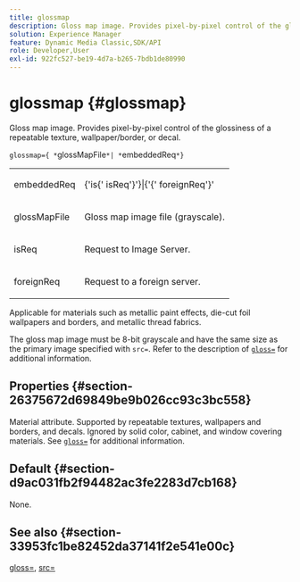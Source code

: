 ```yaml
---
title: glossmap
description: Gloss map image. Provides pixel-by-pixel control of the glossiness of a repeatable texture, wallpaper/border, or decal.
solution: Experience Manager
feature: Dynamic Media Classic,SDK/API
role: Developer,User
exl-id: 922fc527-be19-4d7a-b265-7bdb1de80990
---
```

# glossmap {#glossmap}

Gloss map image. Provides pixel-by-pixel control of the glossiness of a repeatable texture, wallpaper/border, or decal.

 `glossmap={ *`glossMapFile`*| *`embeddedReq`*}`

<table id="simpletable_6AFC3DEB61D647339525C7CFFA052608"> 
 <tr class="strow"> 
  <td class="stentry"> <p><span class="codeph"> <span class="varname"> embeddedReq</span> </span> </p></td> 
  <td class="stentry"> <p><span class="codeph">&lbrace;'is&lbrace;'<span class="varname"> isReq</span>'&rbrace;'&rbrace;|&lbrace;'&lbrace;'<span class="varname"> foreignReq</span>'&rbrace;' </span> </p></td> 
 </tr> 
 <tr class="strow"> 
  <td class="stentry"> <p><span class="codeph"> <span class="varname"> glossMapFile</span> </span> </p></td> 
  <td class="stentry"> <p>Gloss map image file (grayscale). </p></td> 
 </tr> 
 <tr class="strow"> 
  <td class="stentry"> <p><span class="codeph"> <span class="varname"> isReq</span> </span> </p></td> 
  <td class="stentry"> <p>Request to Image Server. </p></td> 
 </tr> 
 <tr class="strow"> 
  <td class="stentry"> <p><span class="codeph"> <span class="varname"> foreignReq </span> </span> </p></td> 
  <td class="stentry"> <p>Request to a foreign server. </p></td> 
 </tr> 
</table>

Applicable for materials such as metallic paint effects, die-cut foil wallpapers and borders, and metallic thread fabrics.

The gloss map image must be 8-bit grayscale and have the same size as the primary image specified with `src=`. Refer to the description of [ `gloss=`](../../../../../ir-api/http-protocol/image-rendering-api-ref/c-ir-http-protocol-ref/c-ir-http-protocol-command-reference/r-ir-http-gloss.md#reference-325aef2ee51e4e1584a06047427340ca) for additional information.

## Properties {#section-26375672d69849be9b026cc93c3bc558}

Material attribute. Supported by repeatable textures, wallpapers and borders, and decals. Ignored by solid color, cabinet, and window covering materials. See [ `gloss=`](../../../../../ir-api/http-protocol/image-rendering-api-ref/c-ir-http-protocol-ref/c-ir-http-protocol-command-reference/r-ir-http-gloss.md#reference-325aef2ee51e4e1584a06047427340ca) for additional information.

## Default {#section-d9ac031fb2f94482ac3fe2283d7cb168}

None.

## See also {#section-33953fc1be82452da37141f2e541e00c}

[gloss=](../../../../../ir-api/http-protocol/image-rendering-api-ref/c-ir-http-protocol-ref/c-ir-http-protocol-command-reference/r-ir-http-gloss.md#reference-325aef2ee51e4e1584a06047427340ca), [src=](../../../../../ir-api/http-protocol/image-rendering-api-ref/c-ir-http-protocol-ref/c-ir-http-protocol-command-reference/r-ir-src.md#reference-62c98abad22149d68d405ed6aaff8272)
